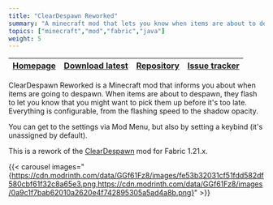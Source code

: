 ```yaml
---
title: "ClearDespawn Reworked"
summary: "A minecraft mod that lets you know when items are about to despawn. This way, you can pick them up before it is too late."
topics: ["minecraft","mod","fabric","java"]
weight: 5
---
```


| [Homepage](https://modrinth.com/mod/clear-despawn-reworked) | [Download latest](https://modrinth.com/mod/clear-despawn-reworked/version/latest) | [Repository](https://github.com/Thijzert123/clear-despawn-reworked) | [Issue tracker](https://github.com/Thijzert123/clear-despawn-reworked/issues) |
|---|---|---|---|

ClearDespawn Reworked is a Minecraft mod that informs you about when items are going to despawn.
When items are about to despawn, they flash to let you know that you might want to pick them up before it's too late. Everything is configurable, from the flashing speed to the shadow opacity.

You can get to the settings via Mod Menu, but also by setting a keybind (it's unassigned by default).

This is a rework of the [ClearDespawn](https://modrinth.com/mod/cleardespawn) mod for Fabric 1.21.x.

{{< carousel images="{https://cdn.modrinth.com/data/GGf61Fz8/images/fe53b32031cf51fdd582df580cbf61f32c8a65e3.png,https://cdn.modrinth.com/data/GGf61Fz8/images/0a9c1f7bab62010a2620e4f742895305a5ad4a8b.png}" >}}
